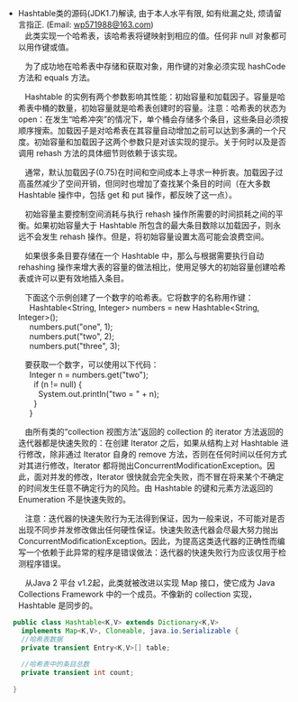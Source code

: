 * Hashtable类的源码(JDK1.7)解读, 由于本人水平有限, 如有纰漏之处, 烦请留言指正. (Email: wp571988@163.com)        
  &nbsp;&nbsp; 此类实现一个哈希表，该哈希表将键映射到相应的值。任何非 null 对象都可以用作键或值。

  &nbsp;&nbsp; 为了成功地在哈希表中存储和获取对象，用作键的对象必须实现 hashCode 方法和 equals 方法。

  &nbsp;&nbsp; Hashtable 的实例有两个参数影响其性能：初始容量和加载因子。容量是哈希表中桶的数量，初始容量就是哈希表创建时的容量。注意：哈希表的状态为 open：在发生“哈希冲突”的情况下，单个桶会存储多个条目，这些条目必须按顺序搜索。加载因子是对哈希表在其容量自动增加之前可以达到多满的一个尺度。初始容量和加载因子这两个参数只是对该实现的提示。关于何时以及是否调用 rehash 方法的具体细节则依赖于该实现。
  
  &nbsp;&nbsp; 通常，默认加载因子(0.75)在时间和空间成本上寻求一种折衷。加载因子过高虽然减少了空间开销，但同时也增加了查找某个条目的时间（在大多数 Hashtable 操作中，包括 get 和 put 操作，都反映了这一点）。
  
  &nbsp;&nbsp; 初始容量主要控制空间消耗与执行 rehash 操作所需要的时间损耗之间的平衡。如果初始容量大于 Hashtable 所包含的最大条目数除以加载因子，则永远不会发生 rehash 操作。但是，将初始容量设置太高可能会浪费空间。
  
  &nbsp;&nbsp; 如果很多条目要存储在一个 Hashtable 中，那么与根据需要执行自动 rehashing 操作来增大表的容量的做法相比，使用足够大的初始容量创建哈希表或许可以更有效地插入条目。
  
  &nbsp;&nbsp; 下面这个示例创建了一个数字的哈希表。它将数字的名称用作键：      
  &nbsp;&nbsp;&nbsp;&nbsp; Hashtable<String, Integer> numbers = new Hashtable<String, Integer>();      
  &nbsp;&nbsp;&nbsp;&nbsp; numbers.put("one", 1);       
  &nbsp;&nbsp;&nbsp;&nbsp; numbers.put("two", 2);     
  &nbsp;&nbsp;&nbsp;&nbsp; numbers.put("three", 3);   
  
  &nbsp;&nbsp; 要获取一个数字，可以使用以下代码：     
  &nbsp;&nbsp;&nbsp;&nbsp; Integer n = numbers.get("two");     
  &nbsp;&nbsp;&nbsp;&nbsp;&nbsp;&nbsp; if (n != null) {       
  &nbsp;&nbsp;&nbsp;&nbsp;&nbsp;&nbsp;&nbsp;&nbsp; System.out.println("two = " + n);       
  &nbsp;&nbsp;&nbsp;&nbsp;&nbsp;&nbsp; }      
  &nbsp;&nbsp;&nbsp;&nbsp; }
  
  &nbsp;&nbsp; 由所有类的“collection 视图方法”返回的 collection 的 iterator 方法返回的迭代器都是快速失败的：在创建 Iterator 之后，如果从结构上对 Hashtable 进行修改，除非通过 Iterator 自身的 remove 方法，否则在任何时间以任何方式对其进行修改，Iterator 都将抛出ConcurrentModificationException。因此，面对并发的修改，Iterator 很快就会完全失败，而不冒在将来某个不确定的时间发生任意不确定行为的风险。由 Hashtable 的键和元素方法返回的 Enumeration 不是快速失败的。

  &nbsp;&nbsp; 注意：迭代器的快速失败行为无法得到保证，因为一般来说，不可能对是否出现不同步并发修改做出任何硬性保证。快速失败迭代器会尽最大努力抛出 ConcurrentModificationException。因此，为提高这类迭代器的正确性而编写一个依赖于此异常的程序是错误做法：迭代器的快速失败行为应该仅用于检测程序错误。

  &nbsp;&nbsp; 从Java 2 平台 v1.2起，此类就被改进以实现 Map 接口，使它成为 Java Collections Framework 中的一个成员。不像新的 collection 实现，Hashtable 是同步的。
 
```java
  public class Hashtable<K,V> extends Dictionary<K,V>
    implements Map<K,V>, Cloneable, java.io.Serializable {
    //哈希表数据
    private transient Entry<K,V>[] table;
    
    //哈希表中的条目总数
    private transient int count;
    
  }
```
